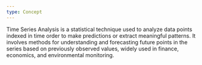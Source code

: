 ```yaml
---
type: Concept
---
```


Time Series Analysis is a statistical technique used to analyze data points indexed in time order to make predictions or extract meaningful patterns. It involves methods for understanding and forecasting future points in the series based on previously observed values, widely used in finance, economics, and environmental monitoring.